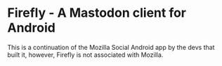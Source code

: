 # Firefly - A Mastodon client for Android

This is a continuation of the Mozilla Social Android app by the devs that built it, however, Firefly is not associated with Mozilla.
